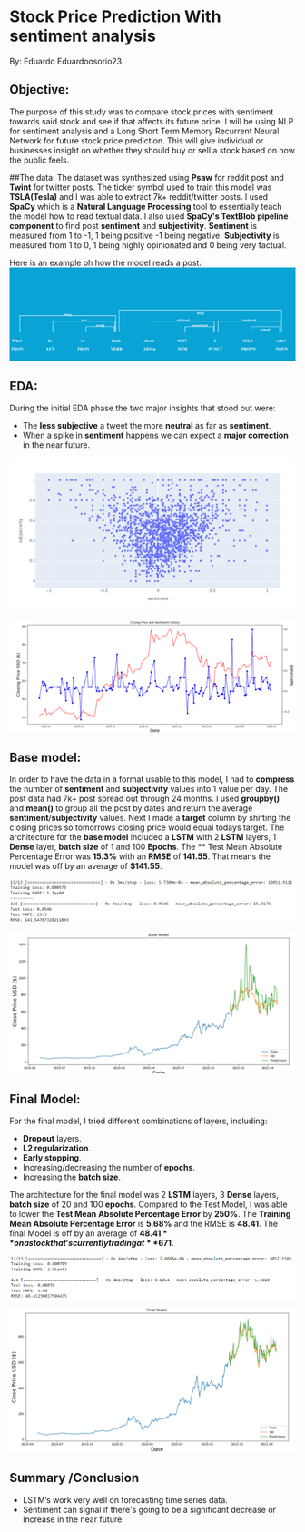 # Stock Price Prediction With sentiment analysis
By: Eduardo Eduardoosorio23

## Objective:
The purpose of this study was to compare stock prices with sentiment towards said stock and see if that affects its future price. I will be using NLP for sentiment analysis and a Long Short Term Memory Recurrent Neural Network for future stock price prediction. This will give individual or businesses insight on whether they should buy or sell a stock based on how the public feels.

##The data:
The dataset was synthesized using **Psaw** for reddit post and **Twint** for twitter posts. The ticker symbol used to train this model was **TSLA(Tesla)** and I was able to extract 7k+ reddit/twitter posts. I used **SpaCy** which is a **Natural Language Processing** tool to essentially teach the model how to read textual data. I also used **SpaCy's TextBlob pipeline component** to find post **sentiment** and **subjectivity**. **Sentiment** is measured from 1 to -1, 1 being positive -1 being negative. **Subjectivity** is measured from 1 to 0, 1 being highly opinionated and 0 being very factual.

Here is an example oh how the model reads a post:
![alt text](https://raw.githubusercontent.com/Eduardoosorio23/Capstone/main/Data/Pictures/displaCy%20PoS%20Tagging2.png?token=APSW5OH4PFACGX4SGT6PE53ASL3KW)

## EDA:
During the initial EDA phase the two major insights that stood out were:
- The **less subjective** a tweet the more **neutral** as far as **sentiment**.
- When a spike in **sentiment** happens we can expect a **major correction** in the near future.

![alt text](https://raw.githubusercontent.com/Eduardoosorio23/Capstone/main/Data/Pictures/subjectivity%20vs%20sentiment.png?token=APSW5OA6WLEPG6M6MLHKR43ASL2WM)

![alt text](https://raw.githubusercontent.com/Eduardoosorio23/Capstone/main/Data/Pictures/Closing%20Price%20and%20Sentiment%20history.png?token=APSW5OAUW6NJ5KYIIX7GV4LASL2YE)

## Base model:
In order to have the data in a format usable to this model, I had to **compress** the number of **sentiment** and **subjectivity** values into 1 value per day. The post data had 7k+ post spread out through 24 months. I used **groupby()** and **mean()** to group all the post by dates and return the average **sentiment**/**subjectivity** values. Next I made a **target** column by shifting the closing prices so tomorrows closing price would equal todays target. The architecture for the **base model** included a **LSTM** with 2 **LSTM** layers, 1 **Dense** layer, **batch size** of 1 and 100 **Epochs**. The ** Test Mean Absolute Percentage Error was **15.3%** with an **RMSE** of **141.55**. That means the model was off by an average of **$141.55**.

![alt text](https://raw.githubusercontent.com/Eduardoosorio23/Capstone/main/Data/Pictures/Base%20model%20results.png?token=APSW5OHKPGJN7VUHZKDYABLASL25A)

![alt text](https://raw.githubusercontent.com/Eduardoosorio23/Capstone/main/Data/Pictures/Base%20Model%20graph.png?token=APSW5OECJ5QNFDQPA7DOUC3ASL27S)


## Final Model:
For the final model, I tried different combinations of layers, including:
- **Dropout** layers.
- **L2 regularization**.
- **Early stopping**.
- Increasing/decreasing the number of **epochs**.
- Increasing the **batch size**.

The architecture for the final model was 2 **LSTM** layers, 3 **Dense** layers, **batch size** of 20 and 100 **epochs**. Compared to the Test Model, I was able to lower the **Test Mean Absolute Percentage Error** by **250%**. The **Training Mean Absolute Percentage Error** is **5.68%** and the RMSE is **48.41**. The final Model is off by an average of **$48.41** on a stock that's currently trading at **$671**.

![alt text](https://raw.githubusercontent.com/Eduardoosorio23/Capstone/main/Data/Pictures/Final%20model%20results.png?token=APSW5OCS6DPN4DF2DCFELYDASL3BY)

![alt text](https://raw.githubusercontent.com/Eduardoosorio23/Capstone/main/Data/Pictures/Final%20Model%20graph.png?token=APSW5OFSQKFEI52PQNLIVPTASL3EA)

## Summary /Conclusion
- LSTM’s work very well on forecasting time series data.
- Sentiment can signal if there's going to be a significant decrease or increase in the near future.
